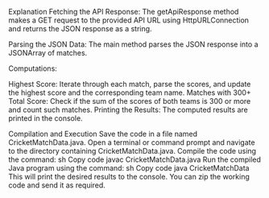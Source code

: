 Explanation
Fetching the API Response: The getApiResponse method makes a GET request to the provided API URL using HttpURLConnection and returns the JSON response as a string.

Parsing the JSON Data: The main method parses the JSON response into a JSONArray of matches.

Computations:

Highest Score: Iterate through each match, parse the scores, and update the highest score and the corresponding team name.
Matches with 300+ Total Score: Check if the sum of the scores of both teams is 300 or more and count such matches.
Printing the Results: The computed results are printed in the console.

Compilation and Execution
Save the code in a file named CricketMatchData.java.
Open a terminal or command prompt and navigate to the directory containing CricketMatchData.java.
Compile the code using the command:
sh
Copy code
javac CricketMatchData.java
Run the compiled Java program using the command:
sh
Copy code
java CricketMatchData
This will print the desired results to the console. You can zip the working code and send it as required.
